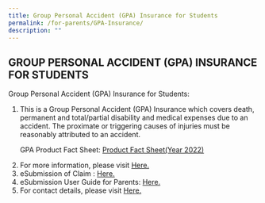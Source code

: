 ```yaml
---
title: Group Personal Accident (GPA) Insurance for Students
permalink: /for-parents/GPA-Insurance/
description: ""
---
```

## GROUP PERSONAL ACCIDENT (GPA) INSURANCE FOR STUDENTS


Group Personal Accident (GPA) Insurance for Students:  

1.  This is a Group Personal Accident (GPA) Insurance which covers death, permanent and total/partial disability and medical expenses due to an accident. The proximate or triggering causes of injuries must be reasonably attributed to an accident.

      GPA Product Fact Sheet: [Product Fact Sheet(Year 2022)](/files/Product%20Fact%20Sheet%20Year%202022%20Sep%202022.pdf)

2.  For more information, please visit [Here.](https://www.income.com.sg/group-personal-accident-for-students)
3.  eSubmission of Claim : [Here.](https://studentgpa.incomegroupins.com.sg/#/)
4.  eSubmission User Guide for Parents: [Here.](/files/StudentGPAUserGuide-Parent.pdf)
5.  For contact details, please visit [Here.](https://www.income.com.sg/contact-us)

